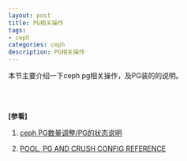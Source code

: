 ```yaml
---
layout: post
title: PG相关操作
tags:
- ceph
categories: ceph
description: PG相关操作
---
```




本节主要介绍一下ceph pg相关操作，及PG装的的说明。

<!-- more -->




<br />
<br />

**[参看]**

1. [ceph PG数量调整/PG的状态说明](https://www.cnblogs.com/kuku0223/p/8214412.html)

2. [POOL, PG AND CRUSH CONFIG REFERENCE](http://docs.ceph.com/docs/master/rados/configuration/pool-pg-config-ref/)

<br />
<br />
<br />

